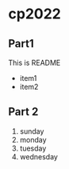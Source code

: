 # cp2022

## Part1

This is README
- item1
- item2

## Part 2
1. sunday
1. monday
1. tuesday
1. wednesday
